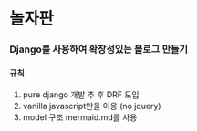 # 놀자판 
### Django를 사용하여 확장성있는 블로그 만들기
#### 규칙
1. pure django 개발 추 후 DRF 도입
2. vanilla javascript만을 이용 (no jquery)
3. model 구조 mermaid.md를 사용